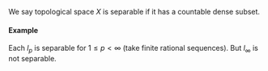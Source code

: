 We say topological space $X$ is separable if it has a countable dense subset.
#### Example
Each $l_{p}$ is separable for $1\leq p< \infty$ (take finite rational sequences). But $l_{\infty}$ is not separable.